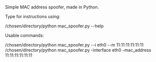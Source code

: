 Simple MAC address spoofer, made in Python. 

Type for instructions using:

/chosen/directory/python mac_spoofer.py --help

Usable commands:

/chosen/directory/python mac_spoofer.py --i eth0 --m 11:11:11:11:11:11
/chosen/directory/python mac_spoofer.py -interface eth0 -mac_address 11:11:11:11:11:11
